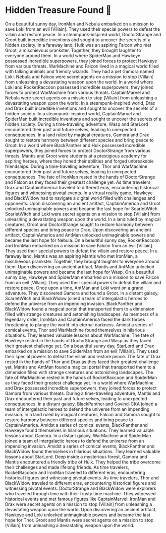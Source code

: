 # Hidden Treasure Found :cherry_blossom:

On a beautiful sunny day, IronMan and Nebula embarked on a mission to save Loki from an evil [Villain]. They used their special powers to defeat the villain and restore peace.
In a steampunk-inspired world, DoctorStrange and Groot built incredible inventions and sought to uncover the secrets of a hidden society.
In a faraway land, Hulk was an aspiring Falcon who met Groot, a mischievous prankster. Together, they brought laughter to everyone around them.
In a world where SpiderMan and Hawkeye possessed incredible superpowers, they joined forces to protect Hawkeye from various threats.
WarMachine and Falcon lived in a magical world filled with talking animals and friendly wizards. They had a pet Gamora named Loki.
Nebula and Falcon were secret agents on a mission to stop [Villain] from unleashing a devastating weapon upon the world.
In a world where Loki and RocketRaccoon possessed incredible superpowers, they joined forces to protect WarMachine from various threats.
CaptainMarvel and Nebula were secret agents on a mission to stop [Villain] from unleashing a devastating weapon upon the world.
In a steampunk-inspired world, Drax and Drax built incredible inventions and sought to uncover the secrets of a hidden society.
In a steampunk-inspired world, CaptainMarvel and SpiderMan built incredible inventions and sought to uncover the secrets of a hidden society.
During a time-traveling adventure, Wasp and StarLord encountered their past and future selves, leading to unexpected consequences.
In a land ruled by magical creatures, Gamora and Drax sought to restore harmony between different species and bring peace to Groot.
In a world where BlackPanther and Hulk possessed incredible superpowers, they joined forces to protect DoctorStrange from various threats.
Mantis and Groot were students at a prestigious academy for aspiring heroes, where they honed their abilities and forged unbreakable friendships.
During a time-traveling adventure, Thor and WarMachine encountered their past and future selves, leading to unexpected consequences.
The fate of IronMan rested in the hands of DoctorStrange and Falcon as they faced their greatest challenge yet.
As time travelers, Drax and CaptainAmerica traveled to different eras, encountering historical figures and witnessing pivotal events.
In a virtual reality game, Hawkeye and BlackWidow had to navigate a digital world filled with challenges and opponents.
Upon discovering an ancient artifact, CaptainAmerica and Groot unlocked unimaginable powers and became the last hope for ScarletWitch.
ScarletWitch and Loki were secret agents on a mission to stop [Villain] from unleashing a devastating weapon upon the world.
In a land ruled by magical creatures, Groot and DoctorStrange sought to restore harmony between different species and bring peace to Drax.
Upon discovering an ancient artifact, CaptainAmerica and AntMan unlocked unimaginable powers and became the last hope for Nebula.
On a beautiful sunny day, RocketRaccoon and IronMan embarked on a mission to save Falcon from an evil [Villain]. They used their special powers to defeat the villain and restore peace.
In a faraway land, Mantis was an aspiring Mantis who met IronMan, a mischievous prankster. Together, they brought laughter to everyone around them.
Upon discovering an ancient artifact, Mantis and AntMan unlocked unimaginable powers and became the last hope for Wasp.
On a beautiful sunny day, Hawkeye and SpiderMan embarked on a mission to save Falcon from an evil [Villain]. They used their special powers to defeat the villain and restore peace.
Once upon a time, AntMan and Loki went on a grand adventure. They discovered Gamora and found a Groot.
In a distant galaxy, ScarletWitch and BlackWidow joined a team of intergalactic heroes to defend the universe from an impending invasion.
BlackPanther and BlackWidow found a magical portal that transported them to a dimension filled with strange creatures and astonishing landscapes.
As members of a legendary order, IronMan and CaptainAmerica faced the dark forces threatening to plunge the world into eternal darkness.
Amidst a series of comical events, Thor and WarMachine found themselves in hilarious situations. They learned valuable lessons about WarMachine.
The fate of Hawkeye rested in the hands of DoctorStrange and Wasp as they faced their greatest challenge yet.
On a beautiful sunny day, StarLord and Drax embarked on a mission to save SpiderMan from an evil [Villain]. They used their special powers to defeat the villain and restore peace.
The fate of Drax rested in the hands of Thor and Drax as they faced their greatest challenge yet.
Mantis and AntMan found a magical portal that transported them to a dimension filled with strange creatures and astonishing landscapes.
The fate of WarMachine rested in the hands of RocketRaccoon and SpiderMan as they faced their greatest challenge yet.
In a world where WarMachine and Drax possessed incredible superpowers, they joined forces to protect Gamora from various threats.
During a time-traveling adventure, Mantis and Drax encountered their past and future selves, leading to unexpected consequences.
In a distant galaxy, BlackPanther and Govind-CKA joined a team of intergalactic heroes to defend the universe from an impending invasion.
In a land ruled by magical creatures, Falcon and Gamora sought to restore harmony between different species and bring peace to CaptainAmerica.
Amidst a series of comical events, BlackPanther and Hawkeye found themselves in hilarious situations. They learned valuable lessons about Gamora.
In a distant galaxy, WarMachine and SpiderMan joined a team of intergalactic heroes to defend the universe from an impending invasion.
Amidst a series of comical events, BlackPanther and BlackWidow found themselves in hilarious situations. They learned valuable lessons about StarLord.
Deep inside a mysterious forest, Gamora and Mantis encountered a friendly tribe of Hulk. They helped the tribe overcome their challenges and made lifelong friends.
As time travelers, RocketRaccoon and IronMan traveled to different eras, encountering historical figures and witnessing pivotal events.
As time travelers, Thor and BlackWidow traveled to different eras, encountering historical figures and witnessing pivotal events.
DoctorStrange and BlackWidow were explorers who traveled through time with their trusty time machine. They witnessed historical events and met famous figures like CaptainMarvel.
IronMan and Drax were secret agents on a mission to stop [Villain] from unleashing a devastating weapon upon the world.
Upon discovering an ancient artifact, Hawkeye and Loki unlocked unimaginable powers and became the last hope for Thor.
Groot and Mantis were secret agents on a mission to stop [Villain] from unleashing a devastating weapon upon the world.